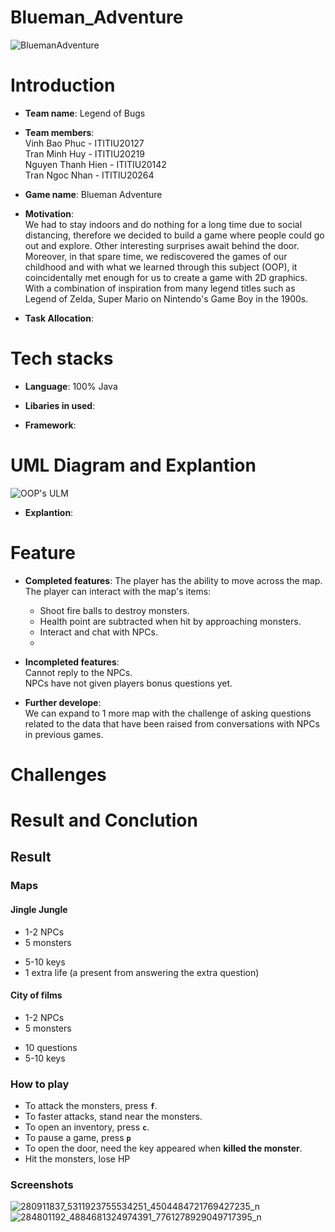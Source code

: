 # Blueman_Adventure
![BluemanAdventure](https://user-images.githubusercontent.com/88697918/170962965-ba8aa900-f737-48f9-b291-f8f050225b83.png)
# Introduction
- **Team name**: Legend of Bugs

- **Team members**:
    <br>
    Vinh Bao Phuc - ITITIU20127 
    <br>
    Tran Minh Huy - ITITIU20219
    <br>
    Nguyen Thanh Hien - ITITIU20142 
    <br> 
    Tran Ngoc Nhan - ITITIU20264 
- **Game name**: Blueman Adventure
- **Motivation**: <br>
We had to stay indoors and do nothing for a long time due to social distancing, therefore we decided to build a game where people could go out and explore. Other interesting surprises await behind the door. <br>
Moreover, in that spare time, we rediscovered the games of our childhood and with what we learned through this subject (OOP), it coincidentally met enough for us to create a game with 2D graphics. With a combination of inspiration from many legend titles such as Legend of Zelda, Super Mario on Nintendo's Game Boy in the 1900s.<br>
- **Task Allocation**:
# Tech stacks
- **Language**: 100% Java
- **Libaries in used**:

- **Framework**:
# UML Diagram and Explantion
![OOP's ULM](https://user-images.githubusercontent.com/88697918/172899439-9cfb8710-b84c-46d5-b53e-270ac09260f9.png)

- **Explantion**:
# Feature
- **Completed features**:
The player has the ability to move across the map. <br>
The player can interact with the map's items: <br>
    + Shoot fire balls to destroy monsters. <br>
    + Health point are subtracted when hit by approaching monsters. <br>
    + Interact and chat with NPCs. <br>
    + 
- **Incompleted features**:<br>
Cannot reply to the NPCs. <br>
NPCs have not given players bonus questions yet. <br>

- **Further develope**: <br>
We can expand to 1 more map with the challenge of asking questions related to the data that have been raised from conversations with NPCs in previous games.<br>

# Challenges

# Result and Conclution
## Result 
### Maps 
#### Jingle Jungle
- 1-2 NPCs 
- 5 monsters 
<!-- (including a boss) -->
<!-- - 10 questions (including an extra question with bonus items)-Incomplete features -->
- 5-10 keys
- 1 extra life (a present from answering the extra question)
<!-- - Extra question will be covered somewhere in the map-Incomplete features -->

#### City of films

- 1-2 NPCs 
- 5 monsters 
<!-- (including 1 final boss)-Incomplete features -->
- 10 questions 
- 5-10 keys

### How to play 
- To attack the monsters, press <code>**f**</code>.
- To faster attacks, stand near the monsters.
- To open an inventory, press <code>**c**</code>.
- To pause a game, press <code>**p**</code>
- To open the door, need the key appeared when **killed the monster**.
- Hit the monsters, lose HP

### Screenshots   <br>
![280911837_5311923755534251_4504484721769427235_n](https://user-images.githubusercontent.com/88546384/172925997-afa804d8-2d0d-4a29-85c0-6820b9e901a8.png) <br>
![284801192_4884681324974391_7761278929049717395_n](https://user-images.githubusercontent.com/88546384/172926126-f942f73f-0c43-42f7-ae42-ab1afb89df56.png) <br>
